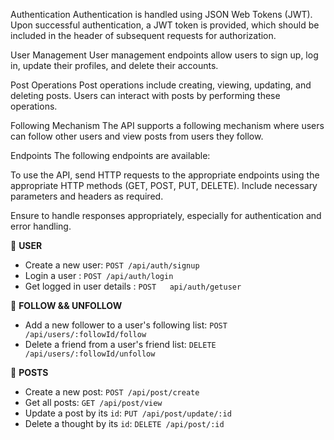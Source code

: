 Authentication Authentication is handled using JSON Web Tokens (JWT). Upon successful authentication, a JWT token is provided, which should be included in the header of subsequent requests for authorization.

User Management User management endpoints allow users to sign up, log in, update their profiles, and delete their accounts.

Post Operations Post operations include creating, viewing, updating, and deleting posts. Users can interact with posts by performing these operations.

Following Mechanism The API supports a following mechanism where users can follow other users and view posts from users they follow.

Endpoints The following endpoints are available:



To use the API, send HTTP requests to the appropriate endpoints using the appropriate HTTP methods (GET, POST, PUT, DELETE). Include necessary parameters and headers as required.

Ensure to handle responses appropriately, especially for authentication and error handling.




📁 **USER**

- Create a new user: `POST /api/auth/signup`
- Login a user : `POST /api/auth/login`
- Get logged in user details : `POST   api/auth/getuser`

📁 **FOLLOW && UNFOLLOW**

- Add a new follower to a user's following list: `POST /api/users/:followId/follow`
- Delete a friend from a user's friend list: `DELETE /api/users/:followId/unfollow`

📁 **POSTS**

- Create a new post: `POST /api/post/create`
- Get all posts: `GET /api/post/view`
- Update a post by its `id`: `PUT /api/post/update/:id`
- Delete a thought by its `id`: `DELETE /api/post/:id`